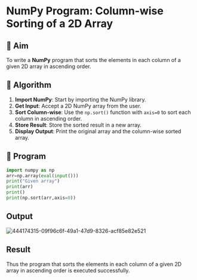 # NumPy Program: Column-wise Sorting of a 2D Array

## 🎯 Aim
To write a **NumPy** program that sorts the elements in each column of a given 2D array in ascending order.

## 🧠 Algorithm

1. **Import NumPy**: Start by importing the NumPy library.
2. **Get Input**: Accept a 2D NumPy array from the user.
3. **Sort Column-wise**: Use the `np.sort()` function with `axis=0` to sort each column in ascending order.
4. **Store Result**: Store the sorted result in a new array.
5. **Display Output**: Print the original array and the column-wise sorted array.

## 🧾 Program
```python
import numpy as np
arr=np.array(eval(input()))
print("Given array")
print(arr)
print()
print(np.sort(arr,axis=0))
```
## Output

![444174315-09f96c6f-49a1-47d9-8326-acf85e82e521](https://github.com/user-attachments/assets/b19cfdd9-a10a-4a2c-a28f-2a41cf669808)


## Result

Thus the program that sorts the elements in each column of a given 2D array in ascending order is executed successfully.
